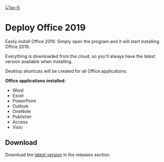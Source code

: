 [![ko-fi](https://ko-fi.com/img/githubbutton_sm.svg)](https://ko-fi.com/W7W64WAXN)

# Deploy Office 2019

Easily install Office 2019. Simply open the program and it will start installing Office 2019.

Everything is downloaded from the cloud, so you'll always have the latest version available when installing.

Desktop shortcuts will be created for all Office applications.

**Office applications installed:**
- Word
- Excel
- PowerPoint
- Outlook
- OneNote
- Publisher
- Access
- Visio

## Download

Download the [latest version](https://github.com/asheroto/Deploy-Office-2019/releases/latest/download/Deploy-Office-2019.exe) in the releases section.
